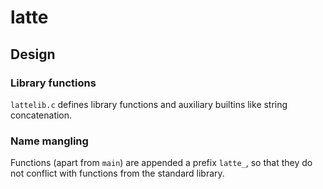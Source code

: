 # latte

## Design

### Library functions
`lattelib.c` defines library functions and auxiliary builtins like
string concatenation.

### Name mangling
Functions (apart from `main`) are appended a prefix `latte_`, so that they
do not conflict with functions from the standard library.
